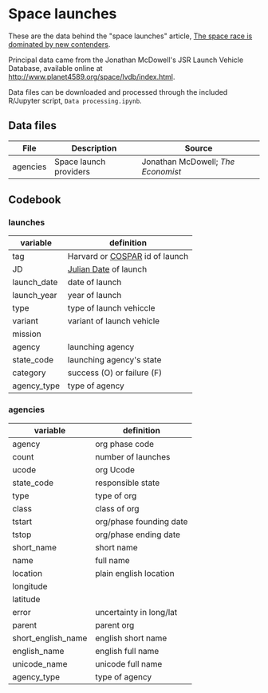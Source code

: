 # Space launches

These are the data behind the "space launches" article, [The space race is dominated by new contenders](https://economist.com/graphic-detail/2018/10/18/the-space-race-is-dominated-by-new-contenders).

Principal data came from the Jonathan McDowell's JSR Launch Vehicle Database, available online at http://www.planet4589.org/space/lvdb/index.html.

Data files can be downloaded and processed through the included R/Jupyter script, `Data processing.ipynb`.

## Data files

| File     | Description            | Source                             |
| -------- | ---------------------- | ---------------------------------- |
| agencies | Space launch providers | Jonathan McDowell; _The Economist_ |

## Codebook

### launches

| variable    | definition                               |
| ----------- | ---------------------------------------- |
| tag         | Harvard or [COSPAR][cospar] id of launch |
| JD          | [Julian Date][jd] of launch              |
| launch_date | date of launch                           |
| launch_year | year of launch                           |
| type        | type of launch vehiccle                  |
| variant     | variant of launch vehicle                |
| mission     |
| agency      | launching agency                         |
| state_code  | launching agency's state                 |
| category    | success (O) or failure (F)               |
| agency_type | type of agency                           |

### agencies

| variable           | definition              |
| ------------------ | ----------------------- |
| agency             | org phase code          |
| count              | number of launches      |
| ucode              | org Ucode               |
| state_code         | responsible state       |
| type               | type of org             |
| class              | class of org            |
| tstart             | org/phase founding date |
| tstop              | org/phase ending date   |
| short_name         | short name              |
| name               | full name               |
| location           | plain english location  |
| longitude          |                         |
| latitude           |                         |
| error              | uncertainty in long/lat |
| parent             | parent org              |
| short_english_name | english short name      |
| english_name       | english full name       |
| unicode_name       | unicode full name       |
| agency_type        | type of agency          |

[cospar]: https://en.wikipedia.org/wiki/International_Designator
[jd]: https://en.wikipedia.org/wiki/Julian_day
